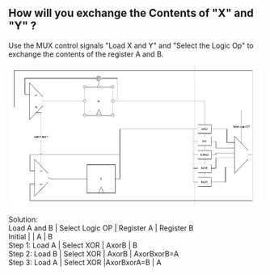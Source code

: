 ## How will you exchange the Contents of "X" and "Y" ? 

Use the MUX control signals "Load X and Y"  and "Select the Logic Op" to exchange the contents of the register A and B.  <br />

![circuit](day82_1.png)


Solution:                                                                      <br />
         Load A and B   |  Select Logic OP  | Register A | Register B          <br />
Initial                 |                   |     A      |     B               <br />
Step 1:      Load A     |  Select XOR       |   AxorB    |     B               <br />
Step 2:      Load B     |  Select XOR       |   AxorB    |   AxorBxorB=A       <br />
Step 3:      Load A     |  Select XOR       |AxorBxorA=B |     A               <br />
